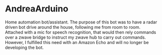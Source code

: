 AndreaArduino
=============

Home automation bot/assistant. The purpose of this bot was to have a radar driven bot drive around the house, following me from room to room. Attached with a mic for speech recognition, that would then rely commands over a zwave bridge to instruct my zwave hub to carry out commands. However, I fulfilled this need with an Amazon Echo and will no longer be developing the bot.
